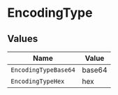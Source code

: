 # EncodingType


## Values

| Name                 | Value                |
| -------------------- | -------------------- |
| `EncodingTypeBase64` | base64               |
| `EncodingTypeHex`    | hex                  |